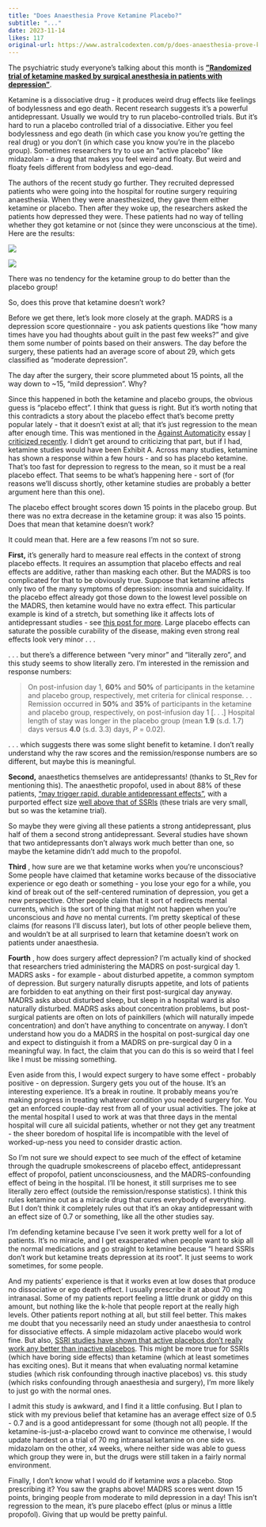 ```yaml
---
title: "Does Anaesthesia Prove Ketamine Placebo?"
subtitle: "..."
date: 2023-11-14
likes: 117
original-url: https://www.astralcodexten.com/p/does-anaesthesia-prove-ketamine-placebo
---
```

The psychiatric study everyone’s talking about this month is **[”Randomized trial of ketamine masked by surgical anesthesia in patients with depression”](https://www.nature.com/articles/s44220-023-00140-x)**.

Ketamine is a dissociative drug - it produces weird drug effects like feelings of bodylessness and ego death. Recent research suggests it’s a powerful antidepressant. Usually we would try to run placebo-controlled trials. But it’s hard to run a placebo controlled trial of a dissociative. Either you feel bodylessness and ego death (in which case you know you’re getting the real drug) or you don’t (in which case you know you’re in the placebo group). Sometimes researchers try to use an “active placebo” like midazolam - a drug that makes you feel weird and floaty. But weird and floaty feels different from bodyless and ego-dead.

The authors of the recent study go further. They recruited depressed patients who were going into the hospital for routine surgery requiring anaesthesia. When they were anaesthesized, they gave them either ketamine or placebo. Then after they woke up, the researchers asked the patients how depressed they were. These patients had no way of telling whether they got ketamine or not (since they were unconscious at the time). Here are the results:

![](https://substackcdn.com/image/fetch/w_728,c_limit,f_auto,q_auto:good,fl_progressive:steep/https%3A%2F%2Fsubstack-post-media.s3.amazonaws.com%2Fpublic%2Fimages%2Ff8940bae-c082-4ba5-bbd1-a7a1ca14ccaa_1142x444.png)

![](https://substackcdn.com/image/fetch/w_408,c_limit,f_auto,q_auto:good,fl_progressive:steep/https%3A%2F%2Fsubstack-post-media.s3.amazonaws.com%2Fpublic%2Fimages%2Fb07a5aaa-f960-43ea-bdf4-2021b8302d26_801x603.png)

There was no tendency for the ketamine group to do better than the placebo group!

So, does this prove that ketamine doesn’t work?

Before we get there, let’s look more closely at the graph. MADRS is a depression score questionnaire - you ask patients questions like “how many times have you had thoughts about guilt in the past few weeks?” and give them some number of points based on their answers. The day before the surgery, these patients had an average score of about 29, which gets classified as “moderate depression”. 

The day after the surgery, their score plummeted about 15 points, all the way down to ~15, “mild depression”. Why?

Since this happened in both the ketamine and placebo groups, the obvious guess is “placebo effect”. I think that guess is right. But it’s worth noting that this contradicts a story about the placebo effect that’s become pretty popular lately - that it doesn’t exist at all; that it’s just regression to the mean after enough time. This was mentioned in the [Against Automaticity](https://carcinisation.com/2023/08/22/against-automaticity/) essay [I criticized recently](https://www.astralcodexten.com/p/heres-why-automaticity-is-real-actually). I didn’t get around to criticizing that part, but if I had, ketamine studies would have been Exhibit A. Across many studies, ketamine has shown a response within a few hours - and so has placebo ketamine. That’s too fast for depression to regress to the mean, so it must be a real placebo effect. That seems to be what’s happening here - sort of (for reasons we’ll discuss shortly, other ketamine studies are probably a better argument here than this one).

The placebo effect brought scores down 15 points in the placebo group. But there was no extra decrease in the ketamine group: it was also 15 points. Does that mean that ketamine doesn’t work?

It could mean that. Here are a few reasons I’m not so sure.

 **First,** it’s generally hard to measure real effects in the context of strong placebo effects. It requires an assumption that placebo effects and real effects are additive, rather than masking each other. But the MADRS is too complicated for that to be obviously true. Suppose that ketamine affects only two of the many symptoms of depression: insomnia and suicidality. If the placebo effect already got those down to the lowest level possible on the MADRS, then ketamine would have no extra effect. This particular example is kind of a stretch, but something like it affects lots of antidepressant studies - see [this post for more](https://www.astralcodexten.com/p/all-medications-are-insignificant). Large placebo effects can saturate the possible curability of the disease, making even strong real effects look very minor . . . 

. . . but there’s a difference between “very minor” and “literally zero”, and this study seems to show literally zero. I’m interested in the remission and response numbers:

> On post-infusion day 1, **60%** and **50%** of participants in the ketamine and placebo group, respectively, met criteria for clinical response. . . Remission occurred in **50%** and **35%** of participants in the ketamine and placebo group, respectively, on post-infusion day 1 [. . .] Hospital length of stay was longer in the placebo group (mean **1.9** (s.d. 1.7) days versus **4.0** (s.d. 3.3) days, _P_ = 0.02).

. . . which suggests there was some slight benefit to ketamine. I don’t really understand why the raw scores and the remission/response numbers are so different, but maybe this is meaningful.

 **Second,** anaesthetics themselves are antidepressants! (thanks to St_Rev for mentioning this). The anaesthetic propofol, used in about 88% of these patients, [“may trigger rapid, durable antidepressant effects”](https://www.psypost.org/2019/02/anesthetic-drug-propofol-shows-promise-in-the-treatment-of-medication-resistant-depression-53218), with a purported effect size [well above that of SSRIs](https://www.medrxiv.org/content/10.1101/2023.09.12.23294678v1) (these trials are very small, but so was the ketamine trial).

So maybe they were giving all these patients a strong antidepressant, plus half of them a second strong antidepressant. Several studies have shown that two antidepressants don’t always work much better than one, so maybe the ketamine didn’t add much to the propofol.

 **Third** , how sure are we that ketamine works when you’re unconscious? Some people have claimed that ketamine works because of the dissociative experience or ego death or something - you lose your ego for a while, you kind of break out of the self-centered rumination of depression, you get a new perspective. Other people claim that it sort of redirects mental currents, which is the sort of thing that might not happen when you’re unconscious and _have_ no mental currents. I’m pretty skeptical of these claims (for reasons I’ll discuss later), but lots of other people believe them, and wouldn’t be at all surprised to learn that ketamine doesn’t work on patients under anaesthesia.

 **Fourth** , how does surgery affect depression? I’m actually kind of shocked that researchers tried administering the MADRS on post-surgical day 1. MADRS asks - for example - about disturbed appetite, a common symptom of depression. But surgery naturally disrupts appetite, and lots of patients are forbidden to eat anything on their first post-surgical day anyway. MADRS asks about disturbed sleep, but sleep in a hospital ward is also naturally disturbed. MADRS asks about concentration problems, but post-surgical patients are often on lots of painkillers (which will naturally impede concentration) and don’t have anything to concentrate on anyway. I don’t understand how you do a MADRS in the hospital on post-surgical day one and expect to distinguish it from a MADRS on pre-surgical day 0 in a meaningful way. In fact, the claim that you can do this is so weird that I feel like I must be missing something.

Even aside from this, I would expect surgery to have some effect - probably positive - on depression. Surgery gets you out of the house. It’s an interesting experience. It’s a break in routine. It probably means you’re making progress in treating whatever condition you needed surgery for. You get an enforced couple-day rest from all of your usual activities. The joke at the mental hospital I used to work at was that three days in the mental hospital will cure all suicidal patients, whether or not they get any treatment - the sheer boredom of hospital life is incompatible with the level of worked-up-ness you need to consider drastic action.

So I’m not sure we should expect to see much of the effect of ketamine through the quadruple smokescreens of placebo effect, antidepressant effect of propofol, patient unconsciousness, and the MADRS-confounding effect of being in the hospital. I’ll be honest, it still surprises me to see literally zero effect (outside the remission/response statistics). I think this rules ketamine out as a miracle drug that cures everybody of everything. But I don’t think it completely rules out that it’s an okay antidepressant with an effect size of 0.7 or something, like all the other studies say.

I’m defending ketamine because I’ve seen it work pretty well for a lot of patients. It’s no miracle, and I get exasperated when people want to skip all the normal medications and go straight to ketamine because “I heard SSRIs don’t work but ketamine treats depression at its root”. It just seems to work sometimes, for some people.

And my patients’ experience is that it works even at low doses that produce no dissociative or ego death effect. I usually prescribe it at about 70 mg intranasal. Some of my patients report feeling a little drunk or giddy on this amount, but nothing like the k-hole that people report at the really high levels. Other patients report nothing at all, but still feel better. This makes me doubt that you necessarily need an study under anaesthesia to control for dissociative effects. A simple midazolam active placebo would work fine. But also, [SSRI studies have shown that active placebos don’t really work any better than inactive placebos](https://ajp.psychiatryonline.org/doi/full/10.1176/appi.ajp.157.3.327). This might be more true for SSRIs (which have boring side effects) than ketamine (which at least sometimes has exciting ones). But it means that when evaluating normal ketamine studies (which risk confounding through inactive placebos) vs. this study (which risks confounding through anaesthesia and surgery), I’m more likely to just go with the normal ones.

I admit this study is awkward, and I find it a little confusing. But I plan to stick with my previous belief that ketamine has an average effect size of 0.5 - 0.7 and is a good antidepressant for some (though not all) people. If the ketamine-is-just-a-placebo crowd want to convince me otherwise, I would update hardest on a trial of 70 mg intranasal ketamine on one side vs. midazolam on the other, x4 weeks, where neither side was able to guess which group they were in, but the drugs were still taken in a fairly normal environment.

Finally, I don’t know what I would do if ketamine _was_ a placebo. Stop prescribing it? You saw the graphs above! MADRS scores went down 15 points, bringing people from moderate to mild depression in a day! This isn’t regression to the mean, it’s pure placebo effect (plus or minus a little propofol). Giving that up would be pretty painful.
